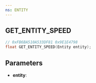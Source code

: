 ```yaml
---
ns: ENTITY
---
```

## GET_ENTITY_SPEED

```c
// 0xFB6BA510A533DF81 0x9E1E4798
float GET_ENTITY_SPEED(Entity entity);
```

## Parameters
* **entity**:
